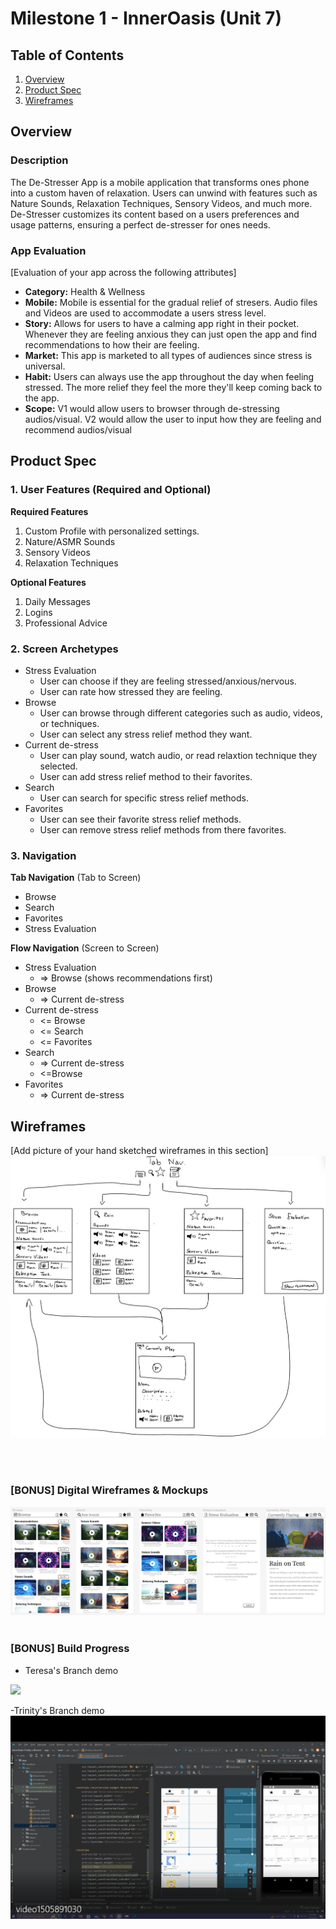 # Milestone 1 - InnerOasis (Unit 7)

## Table of Contents

1. [Overview](#Overview)
1. [Product Spec](#Product-Spec)
1. [Wireframes](#Wireframes)

## Overview

### Description

The De-Stresser App is a mobile application that transforms ones phone into a custom haven of relaxation. Users can unwind with features such as Nature Sounds, Relaxation Techniques, Sensory Videos, and much more. De-Stresser customizes its content based on a users preferences and usage patterns, ensuring a perfect de-stresser for ones needs.

### App Evaluation

[Evaluation of your app across the following attributes]
- **Category:** Health & Wellness
- **Mobile:** Mobile is essential for the gradual relief of stresers. Audio files and Videos are used to accommodate a users stress level. 
- **Story:** Allows for users to have a calming app right in their pocket. Whenever they are feeling anxious they can just open the app and find recommendations to how their are feeling.
- **Market:** This app is marketed to all types of audiences since stress is universal.
- **Habit:** Users can always use the app throughout the day when feeling stressed. The more relief they feel the more they'll keep coming back to the app.
- **Scope:** V1 would allow users to browser through de-stressing audios/visual. V2 would allow the user to input how they are feeling and recommend audios/visual

## Product Spec

### 1. User Features (Required and Optional)

**Required Features**

1. Custom Profile with personalized settings. 
2. Nature/ASMR Sounds
3. Sensory Videos 
4. Relaxation Techniques 

**Optional Features**

1. Daily Messages
2. Logins 
3. Professional Advice

### 2. Screen Archetypes

- Stress Evaluation
  - User can choose if they are feeling stressed/anxious/nervous.
  - User can rate how stressed they are feeling.
- Browse
  - User can browse through different categories such as audio, videos, or techniques. 
  - User can select any stress relief method they want.
- Current de-stress
  - User can play sound, watch audio, or read relaxtion technique they selected.
  - User can add stress relief method to their favorites.
- Search
  - User can search for specific stress relief methods.
- Favorites
  - User can see their favorite stress relief methods.
  - User can remove stress relief methods from there favorites.

### 3. Navigation

**Tab Navigation** (Tab to Screen)

* Browse
* Search
* Favorites
* Stress Evaluation

**Flow Navigation** (Screen to Screen)

- Stress Evaluation
  - => Browse (shows recommendations first)
- Browse
  - => Current de-stress
- Current de-stress
  - <= Browse
  - <= Search
  - <= Favorites
- Search
  - => Current de-stress
  - <=Browse
- Favorites
  - => Current de-stress


## Wireframes

[Add picture of your hand sketched wireframes in this section] <img src="/IMG_0114.jpg" width=600>

<br>

<br>

### [BONUS] Digital Wireframes & Mockups
<img src="/Figma.png">

<br>

<br>

### [BONUS] Build Progress
- Teresa's Branch demo
<img src='/Demo.gif'>

-Trinity's Branch demo
<img src='/browse_demo_gif.gif'>

<br>

